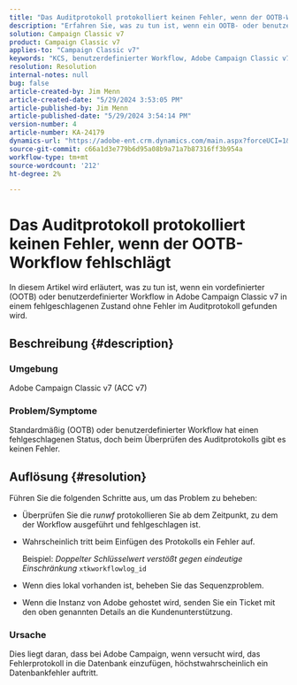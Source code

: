 ```yaml
---
title: "Das Auditprotokoll protokolliert keinen Fehler, wenn der OOTB-Workflow fehlschlägt."
description: "Erfahren Sie, was zu tun ist, wenn ein OOTB- oder benutzerdefinierter Workflow in der Adobe Campaign Classic fehlschlägt, aber keine Fehler im Auditprotokoll gefunden werden."
solution: Campaign Classic v7
product: Campaign Classic v7
applies-to: "Campaign Classic v7"
keywords: "KCS, benutzerdefinierter Workflow, Adobe Campaign Classic v7, Auditprotokoll, OOTB-Workflow, ACC v7"
resolution: Resolution
internal-notes: null
bug: false
article-created-by: Jim Menn
article-created-date: "5/29/2024 3:53:05 PM"
article-published-by: Jim Menn
article-published-date: "5/29/2024 3:54:14 PM"
version-number: 4
article-number: KA-24179
dynamics-url: "https://adobe-ent.crm.dynamics.com/main.aspx?forceUCI=1&pagetype=entityrecord&etn=knowledgearticle&id=52e8a186-d31d-ef11-840b-6045bd006268"
source-git-commit: c66a1d3e779b6d95a08b9a71a7b87316ff3b954a
workflow-type: tm+mt
source-wordcount: '212'
ht-degree: 2%

---
```


# Das Auditprotokoll protokolliert keinen Fehler, wenn der OOTB-Workflow fehlschlägt


In diesem Artikel wird erläutert, was zu tun ist, wenn ein vordefinierter (OOTB) oder benutzerdefinierter Workflow in Adobe Campaign Classic v7 in einem fehlgeschlagenen Zustand ohne Fehler im Auditprotokoll gefunden wird.

## Beschreibung {#description}


### <b>Umgebung</b>

Adobe Campaign Classic v7 (ACC v7)

### <b>Problem/Symptome</b>

Standardmäßig (OOTB) oder benutzerdefinierter Workflow hat einen fehlgeschlagenen Status, doch beim Überprüfen des Auditprotokolls gibt es keinen Fehler.


## Auflösung {#resolution}


Führen Sie die folgenden Schritte aus, um das Problem zu beheben:

- Überprüfen Sie die *runwf* protokollieren Sie ab dem Zeitpunkt, zu dem der Workflow ausgeführt und fehlgeschlagen ist.
- Wahrscheinlich tritt beim Einfügen des Protokolls ein Fehler auf.

  Beispiel: *Doppelter Schlüsselwert verstößt gegen eindeutige Einschränkung* `xtkworkflowlog_id`
- Wenn dies lokal vorhanden ist, beheben Sie das Sequenzproblem.
- Wenn die Instanz von Adobe gehostet wird, senden Sie ein Ticket mit den oben genannten Details an die Kundenunterstützung.


### <b>Ursache</b>

Dies liegt daran, dass bei Adobe Campaign, wenn versucht wird, das Fehlerprotokoll in die Datenbank einzufügen, höchstwahrscheinlich ein Datenbankfehler auftritt.
